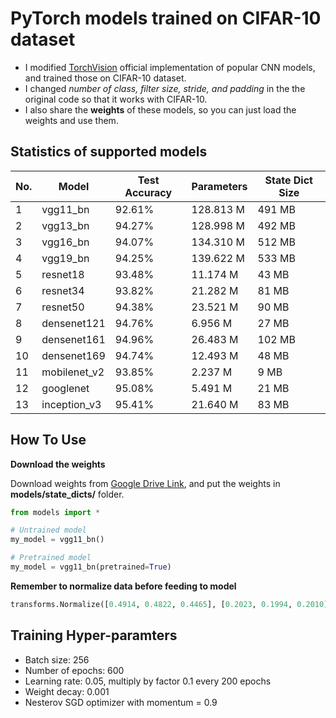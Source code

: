 # PyTorch models trained on CIFAR-10 dataset
- I modified [TorchVision](https://pytorch.org/docs/stable/torchvision/models.html) official implementation of popular CNN models, and trained those on CIFAR-10 dataset.
- I changed *number of class, filter size, stride, and padding* in the the original code so that it works with CIFAR-10.
- I also share the **weights** of these models, so you can just load the weights and use them.

## Statistics of supported models
| No. | Model        | Test Accuracy | Parameters | State Dict Size |
|-----|--------------|---------------|------------|-----------------|
| 1   | vgg11_bn     | 92.61%        | 128.813 M  | 491 MB          |
| 2   | vgg13_bn     | 94.27%        | 128.998 M  | 492 MB          |
| 3   | vgg16_bn     | 94.07%        | 134.310 M  | 512 MB          |
| 4   | vgg19_bn     | 94.25%        | 139.622 M  | 533 MB          |
| 5   | resnet18     | 93.48%        | 11.174 M   | 43 MB           |
| 6   | resnet34     | 93.82%        | 21.282 M   | 81 MB           |
| 7   | resnet50     | 94.38%        | 23.521 M   | 90 MB           |
| 8   | densenet121  | 94.76%        | 6.956 M    | 27 MB           |
| 9   | densenet161  | 94.96%        | 26.483 M   | 102 MB          |
| 10  | densenet169  | 94.74%        | 12.493 M   | 48 MB           |
| 11  | mobilenet_v2 | 93.85%        | 2.237 M    | 9 MB            |
| 12  | googlenet    | 95.08%        | 5.491 M    | 21 MB           |
| 13  | inception_v3 | 95.41%        | 21.640 M   | 83 MB           |

## How To Use

**Download the weights**

Download weights from [Google Drive Link](https://drive.google.com/drive/folders/15jBlLkOFg0eK-pwsmXoSesNDyDb_HOeV?usp=sharing), and put the weights in **models/state_dicts/** folder.

```python
from models import *

# Untrained model
my_model = vgg11_bn()

# Pretrained model
my_model = vgg11_bn(pretrained=True)
```

**Remember to normalize data before feeding to model**
```python
transforms.Normalize([0.4914, 0.4822, 0.4465], [0.2023, 0.1994, 0.2010])]
```

## Training Hyper-paramters
- Batch size: 256
- Number of epochs: 600
- Learning rate: 0.05, multiply by factor 0.1 every 200 epochs
- Weight decay: 0.001
- Nesterov SGD optimizer with momentum = 0.9